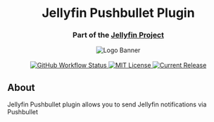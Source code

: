 <h1 align="center">Jellyfin Pushbullet Plugin</h1>
<h3 align="center">Part of the <a href="https://jellyfin.media">Jellyfin Project</a></h3>

<p align="center">
<img alt="Logo Banner" src="https://raw.githubusercontent.com/jellyfin/jellyfin-ux/master/branding/SVG/banner-logo-solid.svg?sanitize=true"/>
<br/>
<br/>
<a href="https://github.com/jellyfin/jellyfin-plugin-pushbullet/actions?query=workflow%3A%22Test+Build+Plugin%22">
<img alt="GitHub Workflow Status" src="https://img.shields.io/github/workflow/status/jellyfin/jellyfin-plugin-pushbullet/Test%20Build%20Plugin.svg">
</a>
<a href="https://github.com/jellyfin/jellyfin-plugin-pushbullet">
<img alt="MIT License" src="https://img.shields.io/github/license/jellyfin/jellyfin-plugin-pushbullet.svg"/>
</a>
<a href="https://github.com/jellyfin/jellyfin-plugin-pushbullet/releases">
<img alt="Current Release" src="https://img.shields.io/github/release/jellyfin/jellyfin-plugin-pushbullet.svg"/>
</a>
</p>

## About
Jellyfin Pushbullet plugin allows you to send Jellyfin notifications via Pushbullet

